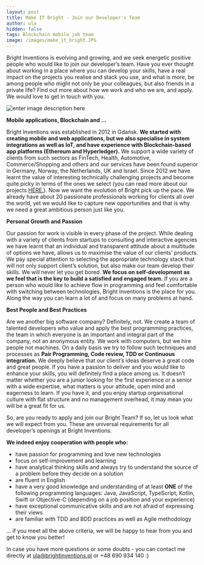 ```yaml
---
layout: post
title: Make IT Bright - Join our Developer's Team 
author: ula 
hidden: false
tags: Blockchain mobile job team 
image: /images/make_it_bright.JPG
---
```


Bright Inventions is evolving and growing, and we seek energetic positive people who would like to join our developer’s team. Have you ever thought about working in a place where you can develop your skills, have a real impact on the projects you realise and stack you use, and what is more, be among people who might not only be your colleagues, but also friends in a private life? Find out more about how we work and who we are, and apply.  We would love to get in touch with you.

![enter image description here](https://lh3.googleusercontent.com/bDVzoIFtDCKW2LoRVSaaoI7DrF-QLYXmwqCwFpUwCpV0o4QvSYShFOz91HlKY04iC7FvKEhMshsL)

**Mobile applications, Blockchain and ...**

Bright Inventions was established in 2012 in Gdańsk. **We started with creating mobile and web applications, but we also specialise in system integrations as well as IoT, and have experience with Blockchain-based app platforms (Ethereum and Hyperledger).** We support a wide variety of clients from such sectors as FinTech, Health, Automotive, Commerce/Shopping and others and our services have been found superior in Germany, Norway, the Netherlands, UK and Israel. Since 2012 we have learnt the value of interesting technically challenging projects and become quite picky in terms of the ones we select (you can read more about our projects [HERE.](https://clutch.co/profile/bright-inventions)). Now we want the evolution of Bright pick up the pace. We already have about 20 passionate professionals working for clients all over the world, yet we would like to capture new opportunities and that is why we need a great ambitious person just like you. 

**Personal Growth and Passion** 

Our passion for work is visible in every phase of the project. While dealing with a variety of clients from startups to consulting and interactive agencies we have learnt that an individual and transparent attitude about a multitude of options we have, allows us to maximise the value of our clients' products.  We pay special attention to selecting the appropriate technology stack that will not only support client’s solution, but also make our team develop their skills.  We will never let you get bored. **We focus on self-development as we feel that is the key to build a satisfied and engaged team.** If you are a person who would like to achieve flow in programming and feel comfortable with switching between technologies, Bright Inventions is the place for you. Along the way you can learn a lot of and focus on many problems at hand. 

**Best People and Best Practices** 

Are we another big software company? Definitely, not. We create a team of talented developers who value and apply the best programming practices, the team in which everyone is an important and integral part of the company, not an anonymous entity. We work with computers, but we hire people not machines. On a daily basis we try to follow such techniques and processes as **Pair Programming, Code review, TDD or Continuous integration.** We deeply believe that our client’s ideas deserve a great code and great people. If you have a passion to deliver and you would like to enhance your skills, you will definitely find a place among us. It doesn’t matter whether you are a junior looking for the first experience or a senior with a wide expertise, what matters is your  attitude, open mind and eagerness to learn. If you have it, and you enjoy startup organisational culture with flat structure and no management overhead, it may mean you will be a great fit for us.

So, are you ready to apply and join our Bright Team? If so, let us look what we will expect from you. These are universal requirements for all developer’s openings at Bright Inventions.

**We indeed enjoy cooperation with people who:**

-   have passion for programming and love new technologies
-   focus on self-improvement and learning
-   have analytical thinking skills and always try to understand the source of a problem before they decide on a solution
-   are fluent in English
-   have a very good knowledge and understanding of at least **ONE** of the following programming languages: Java, JavaScript, TypeScript, Kotlin, Swift or Objective-C (depending on a job position and your experience)
-   have exceptional communicative skills and are not afraid of expressing their views 
-   are familiar with TDD and BDD practices as well as Agile methodology

… if you meet all the above criteria, we will be happy to hear from you and get to know you better!

In case you have more questions or some doubts - you can contact me directly at [ula@brightinventions.pl](mailto:ula@brightinventions.pl) or +48 690 934 140 :)
